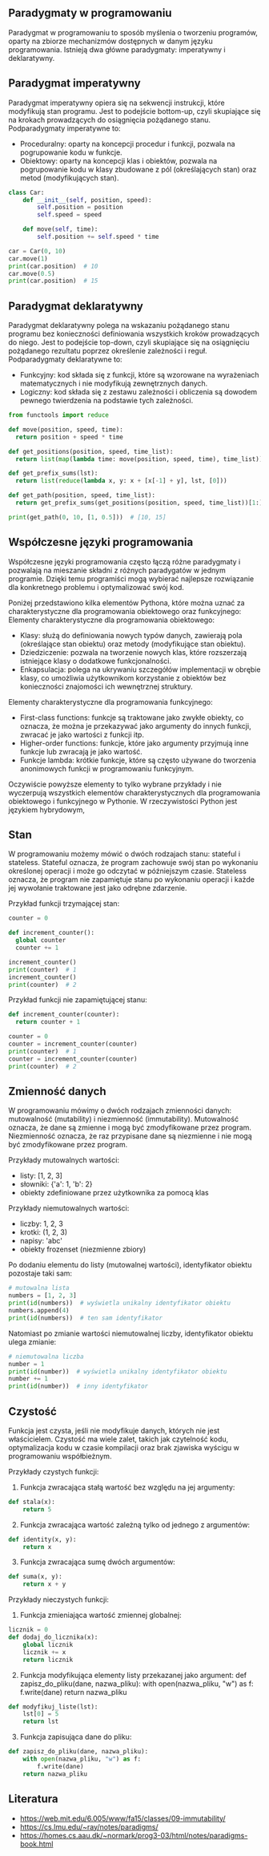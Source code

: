 ## Paradygmaty w programowaniu

Paradygmat w programowaniu to sposób myślenia o tworzeniu programów, oparty na zbiorze mechanizmów dostępnych w danym języku programowania. Istnieją dwa główne paradygmaty: imperatywny i deklaratywny.

## Paradygmat imperatywny

Paradygmat imperatywny opiera się na sekwencji instrukcji, które modyfikują stan programu. Jest to podejście bottom-up, czyli skupiające się na krokach prowadzących do osiągnięcia pożądanego stanu. Podparadygmaty imperatywne to:

* Proceduralny: oparty na koncepcji procedur i funkcji, pozwala na pogrupowanie kodu w funkcje.
* Obiektowy: oparty na koncepcji klas i obiektów, pozwala na pogrupowanie kodu w klasy zbudowane z pól (określających stan) oraz metod (modyfikujących stan).

```python
class Car:
    def __init__(self, position, speed):
        self.position = position
        self.speed = speed

    def move(self, time):
        self.position += self.speed * time

car = Car(0, 10)
car.move(1)
print(car.position)  # 10
car.move(0.5)
print(car.position)  # 15
```

## Paradygmat deklaratywny

Paradygmat deklaratywny polega na wskazaniu pożądanego stanu programu bez konieczności definiowania wszystkich kroków prowadzących do niego. Jest to podejście top-down, czyli skupiające się na osiągnięciu pożądanego rezultatu poprzez określenie zależności i reguł. Podparadygmaty deklaratywne to:

* Funkcyjny: kod składa się z funkcji, które są wzorowane na wyrażeniach matematycznych i nie modyfikują zewnętrznych danych.
* Logiczny: kod składa się z zestawu zależności i obliczenia są dowodem pewnego twierdzenia na podstawie tych zależności.

```python
from functools import reduce

def move(position, speed, time):
  return position + speed * time

def get_positions(position, speed, time_list):
  return list(map(lambda time: move(position, speed, time), time_list))

def get_prefix_sums(lst):
  return list(reduce(lambda x, y: x + [x[-1] + y], lst, [0]))

def get_path(position, speed, time_list):
  return get_prefix_sums(get_positions(position, speed, time_list))[1:]

print(get_path(0, 10, [1, 0.5]))  # [10, 15]
```

## Współczesne języki programowania

Współczesne języki programowania często łączą różne paradygmaty i pozwalają na mieszanie składni z różnych paradygatów w jednym programie. Dzięki temu programiści mogą wybierać najlepsze rozwiązanie dla konkretnego problemu i optymalizować swój kod.

Poniżej przedstawiono kilka elementów Pythona, które można uznać za charakterystyczne dla programowania obiektowego oraz funkcyjnego:
Elementy charakterystyczne dla programowania obiektowego:

* Klasy: służą do definiowania nowych typów danych, zawierają pola (określające stan obiektu) oraz metody (modyfikujące stan obiektu).
* Dziedziczenie: pozwala na tworzenie nowych klas, które rozszerzają istniejące klasy o dodatkowe funkcjonalności.
* Enkapsulacja: polega na ukrywaniu szczegółów implementacji w obrębie klasy, co umożliwia użytkownikom korzystanie z obiektów bez konieczności znajomości ich wewnętrznej struktury.

Elementy charakterystyczne dla programowania funkcyjnego:

* First-class functions: funkcje są traktowane jako zwykłe obiekty, co oznacza, że można je przekazywać jako argumenty do innych funkcji, zwracać je jako wartości z funkcji itp.
* Higher-order functions: funkcje, które jako argumenty przyjmują inne funkcje lub zwracają je jako wartość.
* Funkcje lambda: krótkie funkcje, które są często używane do tworzenia anonimowych funkcji w programowaniu funkcyjnym.

Oczywiście powyższe elementy to tylko wybrane przykłady i nie wyczerpują wszystkich elementów charakterystycznych dla programowania obiektowego i funkcyjnego w Pythonie. W rzeczywistości Python jest językiem hybrydowym,

## Stan

W programowaniu możemy mówić o dwóch rodzajach stanu: stateful i stateless. Stateful oznacza, że program zachowuje swój stan po wykonaniu określonej operacji i może go odczytać w późniejszym czasie. Stateless oznacza, że program nie zapamiętuje stanu po wykonaniu operacji i każde jej wywołanie traktowane jest jako odrębne zdarzenie.

Przykład funkcji trzymającej stan:

```python
counter = 0

def increment_counter():
  global counter
  counter += 1

increment_counter()
print(counter)  # 1
increment_counter()
print(counter)  # 2
```

Przykład funkcji nie zapamiętującej stanu:

```python
def increment_counter(counter):
  return counter + 1

counter = 0
counter = increment_counter(counter)
print(counter)  # 1
counter = increment_counter(counter)
print(counter)  # 2
```

## Zmienność danych

W programowaniu mówimy o dwóch rodzajach zmienności danych: mutowalność (mutability) i niezmienność (immutability). Mutowalność oznacza, że dane są zmienne i mogą być zmodyfikowane przez program. Niezmienność oznacza, że raz przypisane dane są niezmienne i nie mogą być zmodyfikowane przez program.

Przykłady mutowalnych wartości:

* listy: [1, 2, 3]
* słowniki: {'a': 1, 'b': 2}
* obiekty zdefiniowane przez użytkownika za pomocą klas

Przykłady niemutowalnych wartości:

* liczby: 1, 2, 3
* krotki: (1, 2, 3)
* napisy: 'abc'
* obiekty frozenset (niezmienne zbiory)

Po dodaniu elementu do listy (mutowalnej wartości), identyfikator obiektu pozostaje taki sam:

```python
# mutowalna lista
numbers = [1, 2, 3]
print(id(numbers))  # wyświetla unikalny identyfikator obiektu
numbers.append(4)
print(id(numbers))  # ten sam identyfikator
```

Natomiast po zmianie wartości niemutowalnej liczby, identyfikator obiektu ulega zmianie:

```python
# niemutowalna liczba
number = 1
print(id(number))  # wyświetla unikalny identyfikator obiektu
number += 1
print(id(number))  # inny identyfikator
```

## Czystość

Funkcja jest czysta, jeśli nie modyfikuje danych, których nie jest właścicielem. Czystość ma wiele zalet, takich jak czytelność kodu, optymalizacja kodu w czasie kompilacji oraz brak zjawiska wyścigu w programowaniu współbieżnym.

Przykłady czystych funkcji:

1. Funkcja zwracająca stałą wartość bez względu na jej argumenty:

```python
def stala(x):
    return 5
```

2. Funkcja zwracająca wartość zależną tylko od jednego z argumentów:

```python
def identity(x, y):
    return x
```

3. Funkcja zwracająca sumę dwóch argumentów:

```python
def suma(x, y):
    return x + y
```

Przykłady nieczystych funkcji:

1. Funkcja zmieniająca wartość zmiennej globalnej:

```python
licznik = 0
def dodaj_do_licznika(x):
    global licznik
    licznik += x
    return licznik
```

2. Funkcja modyfikująca elementy listy przekazanej jako argument:
def zapisz_do_pliku(dane, nazwa_pliku):
    with open(nazwa_pliku, "w") as f:
        f.write(dane)
    return nazwa_pliku
```python
def modyfikuj_liste(lst):
    lst[0] = 5
    return lst
```

3. Funkcja zapisująca dane do pliku:

```python
def zapisz_do_pliku(dane, nazwa_pliku):
    with open(nazwa_pliku, "w") as f:
        f.write(dane)
    return nazwa_pliku
```

## Literatura

* https://web.mit.edu/6.005/www/fa15/classes/09-immutability/
* https://cs.lmu.edu/~ray/notes/paradigms/
* https://homes.cs.aau.dk/~normark/prog3-03/html/notes/paradigms-book.html
